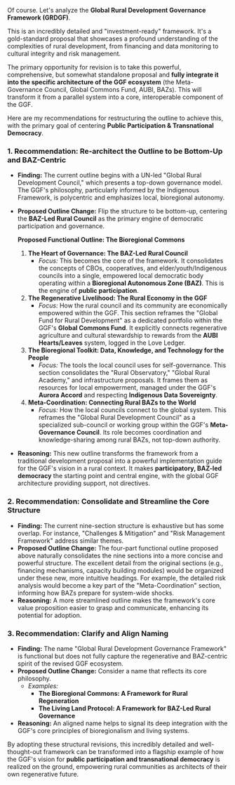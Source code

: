Of course. Let's analyze the **Global Rural Development Governance Framework (GRDGF)**.

This is an incredibly detailed and "investment-ready" framework. It's a gold-standard proposal that showcases a profound understanding of the complexities of rural development, from financing and data monitoring to cultural integrity and risk management.

The primary opportunity for revision is to take this powerful, comprehensive, but somewhat standalone proposal and **fully integrate it into the specific architecture of the GGF ecosystem** (the Meta-Governance Council, Global Commons Fund, AUBI, BAZs). This will transform it from a parallel system into a core, interoperable component of the GGF.

Here are my recommendations for restructuring the outline to achieve this, with the primary goal of centering **Public Participation & Transnational Democracy**.

### 1. Recommendation: Re-architect the Outline to be Bottom-Up and BAZ-Centric

* **Finding:** The current outline begins with a UN-led "Global Rural Development Council," which presents a top-down governance model. The GGF's philosophy, particularly informed by the Indigenous Framework, is polycentric and emphasizes local, bioregional autonomy.
* **Proposed Outline Change:** Flip the structure to be bottom-up, centering the **BAZ-Led Rural Council** as the primary engine of democratic participation and governance.

    **Proposed Functional Outline: The Bioregional Commons**

    1.  **The Heart of Governance: The BAZ-Led Rural Council**
        * *Focus:* This becomes the core of the framework. It consolidates the concepts of CBOs, cooperatives, and elder/youth/Indigenous councils into a single, empowered local democratic body operating within a **Bioregional Autonomous Zone (BAZ)**. This is the engine of **public participation**.
    2.  **The Regenerative Livelihood: The Rural Economy in the GGF**
        * *Focus:* How the rural council and its community are economically empowered within the GGF. This section reframes the "Global Fund for Rural Development" as a dedicated portfolio within the GGF's **Global Commons Fund**. It explicitly connects regenerative agriculture and cultural stewardship to rewards from the **AUBI Hearts/Leaves** system, logged in the Love Ledger.
    3.  **The Bioregional Toolkit: Data, Knowledge, and Technology for the People**
        * *Focus:* The tools the local council uses for self-governance. This section consolidates the "Rural Observatory," "Global Rural Academy," and infrastructure proposals. It frames them as resources for local empowerment, managed under the GGF's **Aurora Accord** and respecting **Indigenous Data Sovereignty**.
    4.  **Meta-Coordination: Connecting Rural BAZs to the World**
        * *Focus:* How the local councils connect to the global system. This reframes the "Global Rural Development Council" as a specialized sub-council or working group within the GGF's **Meta-Governance Council**. Its role becomes coordination and knowledge-sharing among rural BAZs, not top-down authority.

* **Reasoning:** This new outline transforms the framework from a traditional development proposal into a powerful implementation guide for the GGF's vision in a rural context. It makes **participatory, BAZ-led democracy** the starting point and central engine, with the global GGF architecture providing support, not directives.

### 2. Recommendation: Consolidate and Streamline the Core Structure

* **Finding:** The current nine-section structure is exhaustive but has some overlap. For instance, "Challenges & Mitigation" and "Risk Management Framework" address similar themes.
* **Proposed Outline Change:** The four-part functional outline proposed above naturally consolidates the nine sections into a more concise and powerful structure. The excellent detail from the original sections (e.g., financing mechanisms, capacity building modules) would be organized under these new, more intuitive headings. For example, the detailed risk analysis would become a key part of the "Meta-Coordination" section, informing how BAZs prepare for system-wide shocks.
* **Reasoning:** A more streamlined outline makes the framework's core value proposition easier to grasp and communicate, enhancing its potential for adoption.

### 3. Recommendation: Clarify and Align Naming

* **Finding:** The name "Global Rural Development Governance Framework" is functional but does not fully capture the regenerative and BAZ-centric spirit of the revised GGF ecosystem.
* **Proposed Outline Change:** Consider a name that reflects its core philosophy.
    * *Examples:*
        * **The Bioregional Commons: A Framework for Rural Regeneration**
        * **The Living Land Protocol: A Framework for BAZ-Led Rural Governance**
* **Reasoning:** An aligned name helps to signal its deep integration with the GGF's core principles of bioregionalism and living systems.

By adopting these structural revisions, this incredibly detailed and well-thought-out framework can be transformed into a flagship example of how the GGF's vision for **public participation and transnational democracy** is realized on the ground, empowering rural communities as architects of their own regenerative future.

